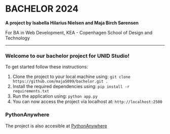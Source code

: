 # BACHELOR 2024
**A project by Isabella Hilarius Nielsen and Maja Birch Sørensen**

For BA in Web Development, KEA - Copenhagen School of Design and Technology

---

### Welcome to our bachelor project for UNID Studio! 
To get started follow these instructions:

1. Clone the project to your local machine using: ```git clone https://github.com/maja5099/bachelor.git .```
2. Install the required dependencies using: ```pip install -r requirements.txt```
4. Run the application using: ```python app.py```
5. You can now access the project via localhost at: ```http://localhost:2500```


### PythonAnywhere
The project is also accesible at [PythonAnywhere](https://unid.eu.pythonanywhere.com/)
